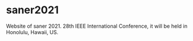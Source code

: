 # saner2021
Website of saner 2021. 28th IEEE International Conference, it will be held in Honolulu, Hawaii, US.
